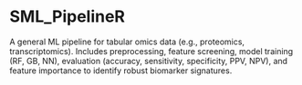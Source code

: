 # SML_PipelineR
A general ML pipeline for tabular omics data (e.g., proteomics, transcriptomics). Includes preprocessing, feature screening, model training (RF, GB, NN), evaluation (accuracy, sensitivity, specificity, PPV, NPV), and feature importance to identify robust biomarker signatures.
